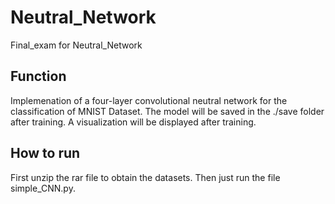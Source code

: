 # Neutral_Network
Final_exam for Neutral_Network

## Function
Implemenation of a four-layer convolutional neutral network for the classification of MNIST Dataset. The model will be saved in the ./save folder after training. A visualization will be displayed after training.
## How to run
First unzip the rar file to obtain the datasets. Then just run the file simple_CNN.py. 
